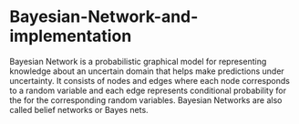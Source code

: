 # Bayesian-Network-and-implementation
Bayesian Network is a probabilistic graphical model for representing knowledge about an uncertain domain that helps make predictions under uncertainty. It consists of nodes and edges where each node corresponds to a random variable and each edge represents conditional probability for the for the corresponding random variables. Bayesian Networks are also called belief networks or Bayes nets.
